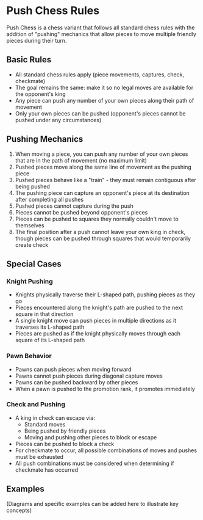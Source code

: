 # Push Chess Rules

Push Chess is a chess variant that follows all standard chess rules with the addition of "pushing" mechanics that allow pieces to move multiple friendly pieces during their turn.

## Basic Rules
- All standard chess rules apply (piece movements, captures, check, checkmate)
- The goal remains the same: make it so no legal moves are available for the opponent's king
- Any piece can push any number of your own pieces along their path of movement
- Only your own pieces can be pushed (opponent's pieces cannot be pushed under any circumstances)

## Pushing Mechanics
1. When moving a piece, you can push any number of your own pieces that are in the path of movement (no maximum limit)
2. Pushed pieces move along the same line of movement as the pushing piece
3. Pushed pieces behave like a "train" - they must remain contiguous after being pushed
4. The pushing piece can capture an opponent's piece at its destination after completing all pushes
5. Pushed pieces cannot capture during the push
6. Pieces cannot be pushed beyond opponent's pieces
7. Pieces can be pushed to squares they normally couldn't move to themselves
8. The final position after a push cannot leave your own king in check, though pieces can be pushed through squares that would temporarily create check

## Special Cases
### Knight Pushing
- Knights physically traverse their L-shaped path, pushing pieces as they go
- Pieces encountered along the knight's path are pushed to the next square in that direction
- A single knight move can push pieces in multiple directions as it traverses its L-shaped path
- Pieces are pushed as if the knight physically moves through each square of its L-shaped path

### Pawn Behavior
- Pawns can push pieces when moving forward
- Pawns cannot push pieces during diagonal capture moves
- Pawns can be pushed backward by other pieces
- When a pawn is pushed to the promotion rank, it promotes immediately

### Check and Pushing
- A king in check can escape via:
  - Standard moves
  - Being pushed by friendly pieces
  - Moving and pushing other pieces to block or escape
- Pieces can be pushed to block a check
- For checkmate to occur, all possible combinations of moves and pushes must be exhausted
- All push combinations must be considered when determining if checkmate has occurred

## Examples
(Diagrams and specific examples can be added here to illustrate key concepts) 